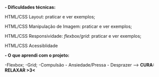 **- Dificuldades técnicas:**

HTML/CSS Layout: praticar e ver exemplos;

HTML/CSS Manipulação de Imagem: praticar e ver exemplos;

HTML/CSS Responsividade: *flexbox/grid*: praticar e ver exemplos;

HTML/CSS Acessiblidade

**- O que aprendi com o projeto:**

-Flexbox;
-Grid;
-Compulsão - Ansiedade/Pressa - Desprazer --> **CURA: RELAXAR >3<**
